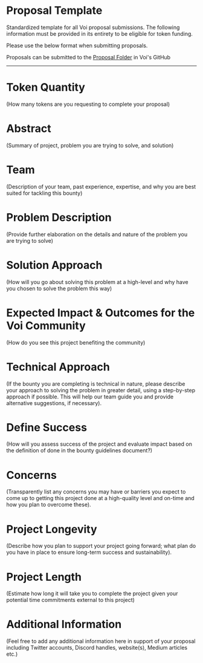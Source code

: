 # **Proposal Template**
Standardized template for all Voi proposal submissions. The following information must be provided in its entirety to be eligible for token funding. 

Please use the below format when submitting proposals. 

Proposals can be submitted to the [Proposal Folder](https://github.com/VoiNetwork/governance/tree/main/Proposal%20Submissions) in Voi's GitHub

---

# Token Quantity
(How many tokens are you requesting to complete your proposal)

# Abstract
(Summary of project, problem you are trying to solve, and solution)

# Team 
(Description of your team, past experience, expertise, and why you are best suited for tackling this bounty)

# Problem Description 
(Provide further elaboration on the details and nature of the problem you are trying to solve)

# Solution Approach 
(How will you go about solving this problem at a high-level and why have you chosen to solve the problem this way)

# Expected Impact & Outcomes for the Voi Community 
(How do you see this project benefiting the community)

# Technical Approach
(If the bounty you are completing is technical in nature, please describe your approach to solving the problem in greater detail, using a step-by-step approach if possible. This will help our team guide you and provide alternative suggestions, if necessary). 

# Define Success
(How will you assess success of the project and evaluate impact based on the definition of done in the bounty guidelines document?)

# Concerns
(Transparently list any concerns you may have or barriers you expect to come up to getting this project done at a high-quality level and on-time and how you plan to overcome these).

# Project Longevity 
(Describe how you plan to support your project going forward; what plan do you have in place to ensure long-term success and sustainability). 

# Project Length
(Estimate how long it will take you to complete the project given your potential time commitments external to this project)

# Additional Information
(Feel free to add any additional information here in support of your proposal including Twitter accounts, Discord handles, website(s), Medium articles etc.)
